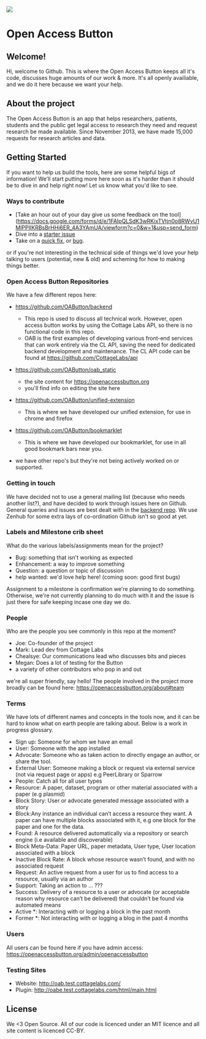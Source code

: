 <a href="https://zenhub.com"><img src="https://raw.githubusercontent.com/ZenHubIO/support/master/zenhub-badge.png"></a>
#  Open Access Button

## Welcome! 

Hi, welcome to Github. This is where the Open Access Button keeps all it's code, discusses huge amounts of our work & more. It's all openly availiable, and we do it here because we want your help. 

## About the project

The Open Access Button is an app that helps researchers, patients, students and the public get legal access to research they need and request research be made available. Since November 2013, we have made 15,000 requests for research articles and data.

## Getting Started

If you want to help us build the tools, here are some helpful bigs of information! We'll start putting more here soon as it's harder than it should be to dive in and help right now! Let us know what you'd like to see. 

### Ways to contribute

* [Take an hour out of your day give us some feedback on the tool]
(https://docs.google.com/forms/d/e/1FAIpQLSdK3wRKixTVtjn0o8RWvU1MlPPIIKRBsBrHHi6ER_4A3YAmUA/viewform?c=0&w=1&usp=send_form)
* Dive into a [starter issue](https://github.com/OAButton/backend/issues?q=is%3Aopen+is%3Aissue+label%3A%22help+wanted%22)
* Take on a [quick fix](https://github.com/OAButton/backend/issues?q=is%3Aopen+is%3Aissue+label%3A%22Quick+Fix%22), or [bug](https://github.com/OAButton/backend/issues?q=is%3Aopen+is%3Aissue+label%3A%22Quick+Fix%22+label%3Abug). 

or if you're not interesting in the technical side of things we'd love your help talking to users (potential, new & old) and scheming for how to making things better. 

### Open Access Button Repositories

We have a few different repos here:

* https://github.com/OAButton/backend
    - This repo is used to discuss all technical work. However, open access button works by using the Cottage Labs API, so there is no functional code in this repo.
    - OAB is the first examples of developing various front-end services that can work entirely via the CL API, saving the need for dedicated backend development and maintenance. The CL API code can be found at https://github.com/CottageLabs/api
* https://github.com/OAButton/oab_static
    - the site content for https://openaccessbutton.org
    - you'll find info on editing the site here
* https://github.com/OAButton/unified-extension
    - This is where we have developed our unified extension, for use in chrome and firefox
* https://github.com/OAButton/bookmarklet
    - This is where we have developed our bookmarklet, for use in all good bookmark bars near you. 

* we have other repo's but they're not being actively worked on or supported. 

### Getting in touch

We have decided not to use a general mailing list (because who needs another list?), and have decided to work through issues here on Github. General queries and issues are best dealt with in the [backend repo](https://github.com/OAButton/backend/issues). We use Zenhub for some extra lays of co-ordination Github isn't so good at yet.

### Labels and Milestone crib sheet

What do the various labels/assignments mean for the project?
* Bug: something that isn't working as expected
* Enhancement: a way to improve something
* Question: a question or topic of discussion
* help wanted: we'd love help here! (coming soon: good first bugs)

Assignment to a milestone is confirmation we're planning to do something. Otherwise, we're not currently planning to do much with it and the issue is just there for safe keeping incase one day we do. 

### People

Who are the people you see commonly in this repo at the moment? 

* Joe: Co-founder of the project
* Mark: Lead dev from Cottage Labs
* Chealsye: Our communications lead who discusses bits and pieces
* Megan: Does a lot of testing for the Button
* a variety of other contributors who pop in and out

we're all super friendly, say hello! The people involved in the project more broadly can be found here: https://openaccessbutton.org/about#team

### Terms

We have lots of different names and concepts in the tools now, and it can be hard to know what on earth people are talking about. Below is a work in progress glossary. 

* Sign up: Someone for whom we have an email
* User: Someone with the app installed
* Advocate: Someone who as taken action to directly engage an author, or share the tool. 
* External User: Someone making a block or request via external service (not via request page or apps) e.g PeerLibrary or Sparrow
* People: Catch all for all user types
* Resource: A paper, dataset, program or other material associated with a paper (e.g plasmid)
* Block Story: User or advocate generated message associated with a story
* Block:Any instance an individual can’t access a resource they want. A paper can have multiple blocks associated with it, e.g one block for the paper and one for the data.
* Found: A resource delivered automatically via a repository or search engine (i.e available and discoverable) 
* Block Meta-Data: Paper URL, paper metadata, User type, User location associated with a block
* Inactive Block Rate: A block whose resource wasn’t found, and with no associated request
* Request: An active request from a user for us to find access to a resource, usually via an author
* Support: Taking an action to ... ??? 
* Success: Delivery of a resource to a user or advocate (or acceptable reason why resource can’t be delivered) that couldn’t be found via automated means
* Active *: Interacting with or logging a block in the past month
* Former *: Not interacting with or logging a blog in the past 4 months

### Users

All users can be found here if you have admin access: https://openaccessbutton.org/admin/openaccessbutton

### Testing Sites

* Website: http://oab.test.cottagelabs.com/
* Plugin: http://oabe.test.cottagelabs.com/html/main.html

## License

We <3 Open Source. All of our code is licenced under an MIT licence and all site content is licenced CC-BY.
